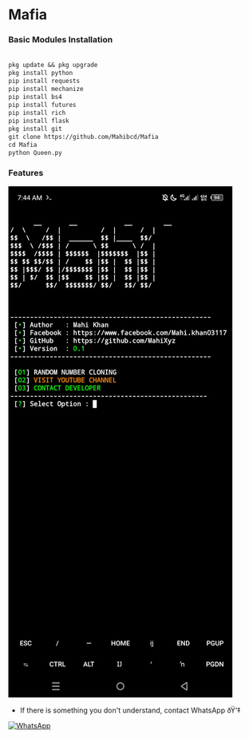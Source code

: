 # Mafia
### Basic Modules Installation
```

pkg update && pkg upgrade
pkg install python
pip install requests
pip install mechanize
pip install bs4
pip install futures
pip install rich
pip install flask
pkg install git
git clone https://github.com/Mahibcd/Mafia
cd Mafia
python Queen.py
```
### Features
<img src="https://github.com/Mahibcd/Mafia/blob/main/Screenshot_20231125-074413.jpg" />


* If there is something you don't understand, contact WhatsApp ðŸ‘‡

[![WhatsApp](https://img.shields.io/badge/whatsapp-contact-brightgreen?style=for-the-badge&logo=whatsapp)](https://api.whatsapp.com/send/?phone=%2B923370629152&text&app_absent=0)
